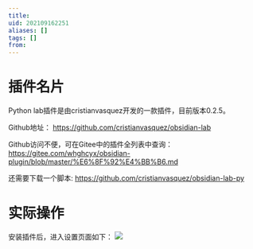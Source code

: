 ```yaml
---
title: 
uid: 202109162251
aliases: []
tags: []
from: 
---
```

# 插件名片
Python lab插件是由cristianvasquez开发的一款插件，目前版本0.2.5。

Github地址： https://github.com/cristianvasquez/obsidian-lab

Github访问不便，可在Gitee中的插件全列表中查询： https://gitee.com/whghcyx/obsidian-plugin/blob/master/%E6%8F%92%E4%BB%B6.md 

还需要下载一个脚本: https://github.com/cristianvasquez/obsidian-lab-py


# 实际操作
安装插件后，进入设置页面如下：
![](https://gitee.com/cyddgi/picture-store/raw/master/img/20210916230251.png)

